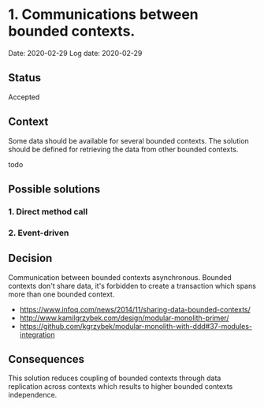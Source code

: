 # 1. Communications between bounded contexts.
Date: 2020-02-29
Log date: 2020-02-29

## Status
Accepted

## Context
Some data should be available for several bounded contexts. The solution should be defined for retrieving the data from other bounded contexts.

todo
## Possible solutions
### 1. Direct method call

### 2. Event-driven

## Decision
Communication between bounded contexts asynchronous. Bounded contexts don't share data, it's forbidden to create a transaction which spans more than one bounded context.
- https://www.infoq.com/news/2014/11/sharing-data-bounded-contexts/
- http://www.kamilgrzybek.com/design/modular-monolith-primer/
- https://github.com/kgrzybek/modular-monolith-with-ddd#37-modules-integration

## Consequences
This solution reduces coupling of bounded contexts through data replication across contexts which results to higher bounded contexts independence.